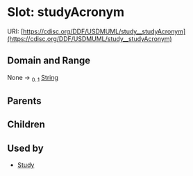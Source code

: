 
# Slot: studyAcronym




URI: [https://cdisc.org/DDF/USDMUML/study__studyAcronym](https://cdisc.org/DDF/USDMUML/study__studyAcronym)


## Domain and Range

None &#8594;  <sub>0..1</sub> [String](types/String.md)

## Parents


## Children


## Used by

 * [Study](Study.md)
